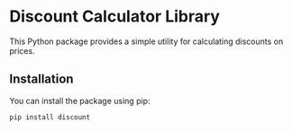 # Discount Calculator Library

This Python package provides a simple utility for calculating discounts on prices.

## Installation

You can install the package using pip:

```bash
pip install discount
